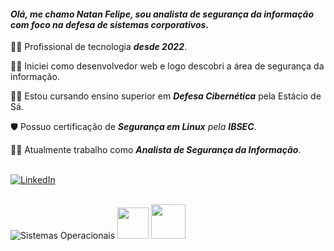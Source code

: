 #### _Olá, me chamo Natan Felipe, sou analista de segurança da informação com foco na defesa de sistemas corporativos_.

🧑‍💼 Profissional de tecnologia _**desde 2022**_.
 
👨‍💻 Iniciei como desenvolvedor web e logo descobri a área de segurança da informação.
 
🧑‍🎓 Estou cursando ensino superior em _**Defesa Cibernética**_ pela Estácio de Sá.
 
🛡️ Possuo certificação de _**Segurança em Linux** pela **IBSEC**_.
 
🕵️‍♂️ Atualmente trabalho como _**Analista de Segurança da Informação**_.

<br/>

<a href="https://www.linkedin.com/in/natan-oliveira-71023822b/" target="_blank">
  <img src="https://img.shields.io/badge/Você também pode se conectar comigo no-LinkedIn-blue?style=for-the-badge" alt="LinkedIn" />
</a>

<br/>
<br/>

<!-- <img src="https://tryhackme-badges.s3.amazonaws.com/NN4TT4NN.png" height="42px" /> --> 
<img src="https://skillicons.dev/icons?i=windows,debian,kali,ubuntu,redhat&perline=10" alt="Sistemas Operacionais" /> <img src="https://tryhackme.com/img/badges/owasptop10.svg" height="50px" /> <img src="https://tryhackme.com/img/badges/mrrobot.svg" height="55px" />

<!-- 
![Top Langs](https://github-readme-stats.vercel.app/api/top-langs/?username=natanzeraa&java,html&size_weight=0.5&count_weight=0.5&theme=dracula&custom_title=Línguas%20Mais%20Usadas%20por%20Natan) 
-->
